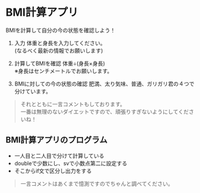 # BMI計算アプリ
BMIを計算して自分の今の状態を確認しよう！  
1. 入力
体重と身長を入力してください。  
(なるべく最新の情報でお願いします)

1. 計算してBMIを確認
体重÷(身長×身長)  
※身長はセンチメートルでお願いします。

1. BMIに対しての今の状態の確認
肥満、太り気味、普通、ガリガリ君の４つで分けています。  

> それとともに一言コメントもしております。  
 一番は無理のないダイエットですので、頑張りすぎないようにしてくださいね！

## BMI計算アプリのプログラム  
- 一人目と二人目で分けて計算している
- doubleで少数にし、svで小数点第二に設定する
- そこからif文で区分し出力をする
> 一言コメントはあくまで憶測ですのでちゃんと調べてください。


